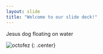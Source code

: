 ```yaml
---
layout: slide
title: "Welcome to our slide deck!"
---
```


Jesus dog floating on water

![octofez](https://octodex.github.com/images/octofez.png)
{: .center}
